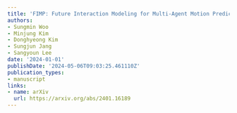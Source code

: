 ```yaml
---
title: 'FIMP: Future Interaction Modeling for Multi-Agent Motion Prediction'
authors:
- Sungmin Woo
- Minjung Kim
- Donghyeong Kim
- Sungjun Jang
- Sangyoun Lee
date: '2024-01-01'
publishDate: '2024-05-06T09:03:25.461110Z'
publication_types:
- manuscript
links:
- name: arXiv
  url: https://arxiv.org/abs/2401.16189
---
```

